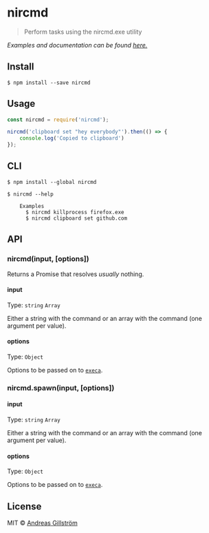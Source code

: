 # nircmd

> Perform tasks using the nircmd.exe utility

*Examples and documentation can be found [here.](http://www.nirsoft.net/utils/nircmd2.html)*


## Install

```
$ npm install --save nircmd
```


## Usage

```js
const nircmd = require('nircmd');

nircmd('clipboard set "hey everybody"').then(() => {
	console.log('Copied to clipboard')
});
```


## CLI

```
$ npm install --global nircmd
```

```
$ nircmd --help

	Examples
	  $ nircmd killprocess firefox.exe
	  $ nircmd clipboard set github.com
```


## API

### nircmd(input, [options])

Returns a Promise that resolves *usually* nothing.

#### input

Type: `string` `Array`

Either a string with the command or an array with the command (one argument per value).

#### options

Type: `Object`

Options to be passed on to [`execa`](https://github.com/sindresorhus/execa#execafile-arguments-options).

### nircmd.spawn(input, [options])

#### input

Type: `string` `Array`

Either a string with the command or an array with the command (one argument per value).

#### options

Type: `Object`

Options to be passed on to [`execa`](https://github.com/sindresorhus/execa#execafile-arguments-options).


## License

MIT © [Andreas Gillström](https://github.com/gillstrom)
